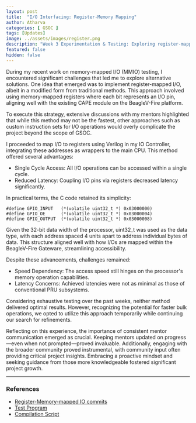 ```yaml
---
layout: post
title:  "I/O Interfacing: Register-Memory Mapping"
author: Atharva
categories: [ GSOC ]
tags: [Updates]
image: ../assets/images/register.png
description: "Week 3 Experimentation & Testing: Exploring register-mapped register I/O for BeagleV-Fire, balancing speed optimizations with latency challenges"
featured: false
hidden: false
---
```

During my recent work on memory-mapped I/O (MMIO) testing, I encountered significant challenges that led me to explore alternative solutions. One idea that emerged was to implement register-mapped I/O, albeit in a modified form from traditional methods. This approach involved using memory-mapped registers where each bit represents an I/O pin, aligning well with the existing CAPE module on the BeagleV-Fire platform.

To execute this strategy, extensive discussions with my mentors highlighted that while this method may not be the fastest, other approaches such as custom instruction sets for I/O operations would overly complicate the project beyond the scope of GSOC.

I proceeded to map I/O to registers using Verilog in my IO Controller, integrating these addresses as wrappers to the main CPU. This method offered several advantages:

- Single Cycle Access: All I/O operations can be accessed within a single cycle.
- Reduced Latency: Coupling I/O pins via registers decreased latency significantly.

In practical terms, the C code retained its simplicity:

```C:
#define GPIO_INPUT   (*(volatile uint32_t *) 0x03000000)
#define GPIO_OE      (*(volatile uint32_t *) 0x03000004)
#define GPIO_OUTPUT  (*(volatile uint32_t *) 0x03000008)
```

Given the 32-bit data width of the processor, uint32_t was used as the data type, with each address spaced 4 units apart to address individual bytes of data. This structure aligned well with how I/Os are mapped within the BeagleV-Fire Gateware, streamlining accessibility.

Despite these advancements, challenges remained:

- Speed Dependency: The access speed still hinges on the processor's memory operation capabilities.
- Latency Concerns: Achieved latencies were not as minimal as those of conventional PRU subsystems.

Considering exhaustive testing over the past weeks, neither method delivered optimal results. However, recognizing the potential for faster bulk operations, we opted to utilize this approach temporarily while continuing our search for refinements.

Reflecting on this experience, the importance of consistent mentor communication emerged as crucial. Keeping mentors updated on progress—even when not prompted—proved invaluable. Additionally, engaging with the broader community proved instrumental, with community input often providing critical project insights. Embracing a proactive mindset and seeking guidance from those more knowledgeable fostered significant project growth.

---
### References
- [Register-Memory-mapped IO commits](https://openbeagle.org/gsoc/2024/riscv-io-core/-/tree/1698732092976fad80c66a58439581320480d4f2/sources/FPGA-design/script_support/components/CAPE/REG-MAPPED-IO)
- [Test Program](https://openbeagle.org/gsoc/2024/riscv-io-core/-/blob/1698732092976fad80c66a58439581320480d4f2/sources/FPGA-design/script_support/components/CAPE/REG-MAPPED-IO/test_program.c)
- [Compilation Script](https://openbeagle.org/gsoc/2024/riscv-io-core/-/blob/1698732092976fad80c66a58439581320480d4f2/generatehex.sh) 